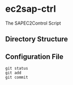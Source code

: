 # ec2sap-ctrl

The SAPEC2Control Script

## Directory Structure

## Configuration File

```
git status
git add
git commit
```
